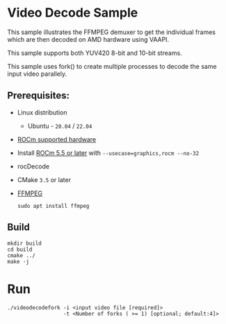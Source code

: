 # Video Decode Sample
This sample illustrates the FFMPEG demuxer to get the individual frames which are then decoded on AMD hardware using VAAPI. 

This sample supports both YUV420 8-bit and 10-bit streams. 

This sample uses fork() to create multiple processes to decode the same input video parallely.

## Prerequisites:

* Linux distribution
  + Ubuntu - `20.04` / `22.04`

* [ROCm supported hardware](https://rocm.docs.amd.com/en/latest/release/gpu_os_support.html)

* Install [ROCm 5.5 or later](https://rocmdocs.amd.com/en/latest/deploy/linux/installer/install.html) with `--usecase=graphics,rocm --no-32`

* rocDecode

* CMake `3.5` or later

* [FFMPEG](https://ffmpeg.org/about.html)
  ```
  sudo apt install ffmpeg
  ```

## Build
```
mkdir build
cd build
cmake ../
make -j
```
# Run 
```
./videodecodefork -i <input video file [required]> 
                  -t <Number of forks ( >= 1) [optional; default:4]>
```